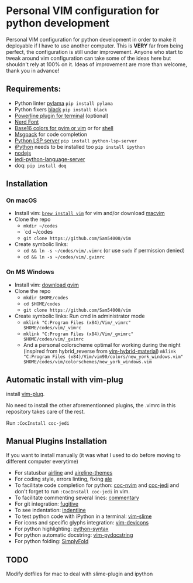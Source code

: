 # Personal VIM configuration for python development
Personal VIM configuration for python development in order to make it deployable if I have to use another computer.
This is **VERY** far from being perfect, the configuration is still under improvement. Anyone who start to tweak around vim configuration can take some of the ideas here but shouldn't rely at 100% on it. Ideas of improvement are more than welcome, thank you in advance!
## Requirements:
- Python linter [pylama](https://klen.github.io/pylama/) `pip install pylama`
- Python fixers [black](https://github.com/psf/black) `pip install black`
- [Powerline plugin for terminal](https://github.com/powerline/fonts) (optional)
- [Nerd Font](https://www.nerdfonts.com/#features)
- [Base16 colors for gvim or vim](https://github.com/chriskempson/base16-vim) or for [shell](https://github.com/chriskempson/base16-shell)
- [Msgpack](https://github.com/msgpack/msgpack-python) for code completion 
- [Python LSP server](https://github.com/python-lsp/python-lsp-server) `pip install python-lsp-server`
- [iPython](https://ipython.org/) needs to be installed too `pip install ipython`
- [nodejs](https://nodejs.org/en/download/)
- [jedi-python-language-server](https://github.com/pappasam/jedi-language-server)
- doq: `pip install doq`

## Installation
### On macOS
* Install vim: [`brew install vim`](https://formulae.brew.sh/formula/vim) for vim and/or download [macvim](https://github.com/macvim-dev/macvim)
* Clone the repo
  - `mkdir ~/codes`
  - `cd ~/codes
  - `git clone https://github.com/Sam54000/vim`
* Create symbolic links: 
  - `cd && ln -s ~/codes/vim/.vimrc` (or use `sudo` if permission denied)
  - `cd && ln -s ~/codes/vim/.gvimrc`
 ### On MS Windows 
 * Install vim: [download gvim](https://ftp.nluug.nl/pub/vim/pc/gvim90.exe)
* Clone the repo
  - `mkdir $HOME/codes`
  - `cd $HOME/codes`
  - `git clone https://github.com/Sam54000/vim`
* Create symbolic links:
Run cmd in administrator mode
  - `mklink "C:Program Files (x84)/Vim/_vimrc" $HOME/codes/vim/_vimrc`
  - `mklink "C:Program Files (x84)/Vim/_gvimrc" $HOME/codes/vim/_gvimrc`
  - And a personal colorscheme optimal for working during the night (inspired from hybrid_reverse from [vim-hybrid-material](https://github.com/kristijanhusak/vim-hybrid-material)) `mklink "C:Program Files (x84)/Vim/vim90/colors/new_york_windows.vim" $HOME/codes/vim/colorschemes/new_york_windows.vim`

## Automatic install with vim-plug
install [vim-plug](https://github.com/junegunn/vim-plug).

No need to install the other aforementionned plugins, the .vimrc in this repository takes care of the rest.

Run `:CocInstall coc-jedi`

## Manual Plugins Installation
If you want to install manually (it was what I used to do before moving to different computer everytime)

- For statusbar [airline](https://github.com/vim-airline/vim-airline) and [aireline-themes](https://github.com/vim-airline/vim-airline-themes#vim-airline-themes--)
- For coding style, errors linting, fixing [ale](https://github.com/dense-analysis/ale#usage)
- To facilitate code completion for python: [coc-nvim](https://github.com/neoclide/coc.nvim) and [coc-jedi](https://github.com/pappasam/coc-jedi) and don't forget to run `:CocInstall coc-jedi` in vim.
- To facilitate commenting several lines: [commentary](https://github.com/tpope/vim-commentary)
- For git integration: [fugitive](https://github.com/tpope/vim-fugitive)
- To see indentation: [indentline](https://github.com/Yggdroot/indentLine)
- To test python code with iPython in a terminal: [vim-slime](https://github.com/jpalardy/vim-slime)
- For icons and specific glyphs integration: [vim-devicons](https://github.com/ryanoasis/vim-devicons)
- For python highlighting: [python-syntax](https://github.com/vim-python/python-syntax/)
- For python automatic docstring: [vim-pydocstring](https://github.com/heavenshell/vim-pydocstring)
- For python folding: [SimplyFold](https://github.com/tmhedberg/SimpylFold)

## TODO
Modify dotfiles for mac to deal with slime-plugin and ipython
